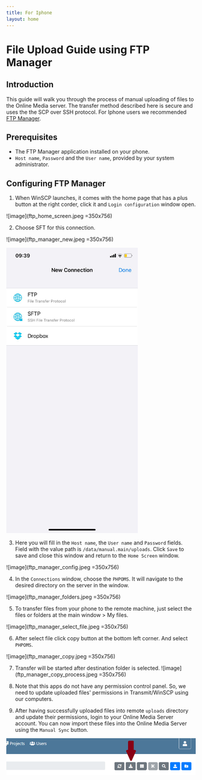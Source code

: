 ```yaml
---
title: For Iphone
layout: home
---
```


# File Upload Guide using FTP Manager

## Introduction
This guide will walk you through the process of manual uploading of files to the Online Media server. The transfer method   described here is secure and uses the the SCP over SSH protocol. For Iphone users we recommended [FTP Manager](https://apps.apple.com/us/app/ftpmanager-ftp-sftp-client/id525959186).

## Prerequisites
- The FTP Manager application installed on your phone.
- `Host name`, `Password` and the `User name`, provided by your system administrator.

## Configuring FTP Manager
1. When WinSCP launches, it comes with the home page that has a plus button at the right corder, click it and `Login configuration` window open.

![image](ftp_home_screen.jpeg =350x756)

2. Choose SFT for this connection.

![image](ftp_manager_new.jpeg =350x756)

<img src="ftp_manager_new.jpeg" width="350">

3. Here you will fill in the `Host name`,  the `User name` and  `Password` fields. Field with the value path is `/data/manual.main/uploads`. Click `Save` to save and close this window and return to the `Home Screen` window.

![image](ftp_manager_config.jpeg =350x756)

4. In the `Connections` window, choose the `PHPOMS`. It will navigate to the desired directory on the server in the window.

![image](ftp_manager_folders.jpeg =350x756)


5. To transfer files from your phone to the remote machine, just select the files or folders at the main window > My files.

![image](ftp_manager_select_file.jpeg =350x756)

6. After select file click copy button at the bottom left corner. And select `PHPOMS`.

![image](ftp_manager_copy.jpeg =350x756)

7. Transfer will be started after destination folder is selected.
![image](ftp_manager_copy_process.jpeg =350x756)

8. Note that this apps do not have any permission control panel. So, we need to update uploaded files' permissions in Transmit/WinSCP using our computers.

9. After having successfully uploaded files into remote `uploads` directory and update their permissions, login to your Online Media Server account. You can now import these files into the Online Media Server using the `Manual Sync` button. 

![image](sync-manual-button.png)
